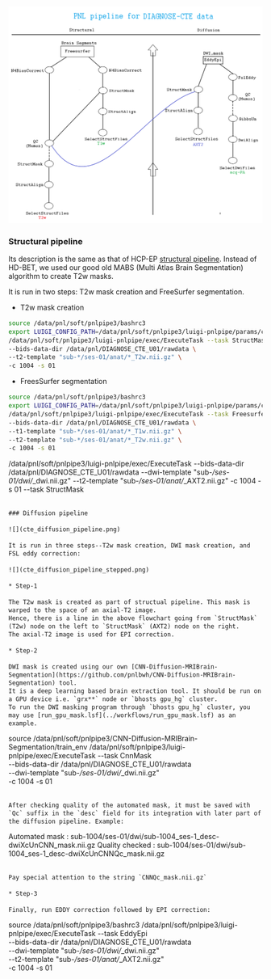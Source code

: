 
![](cte_pipeline.png)

### Structural pipeline

Its description is the same as that of HCP-EP [structural pipeline](https://github.com/pnlbwh/luigi-pnlpipe/blob/hcp/docs/Process_HCP-EP_data.md#structural-pipeline).
Instead of HD-BET, we used our good old MABS (Multi Atlas Brain Segmentation) algorithm to create T2w masks.

It is run in two steps: T2w mask creation and FreeSurfer segmentation.

* T2w mask creation

```bash
source /data/pnl/soft/pnlpipe3/bashrc3
export LUIGI_CONFIG_PATH=/data/pnl/soft/pnlpipe3/luigi-pnlpipe/params/cte/T2w_mask_params.cfg
/data/pnl/soft/pnlpipe3/luigi-pnlpipe/exec/ExecuteTask --task StructMask \
--bids-data-dir /data/pnl/DIAGNOSE_CTE_U01/rawdata \
--t2-template "sub-*/ses-01/anat/*_T2w.nii.gz" \
-c 1004 -s 01
```

* FreesSurfer segmentation

```bash
source /data/pnl/soft/pnlpipe3/bashrc3
export LUIGI_CONFIG_PATH=/data/pnl/soft/pnlpipe3/luigi-pnlpipe/params/cte/struct_pipe_params.cfg
/data/pnl/soft/pnlpipe3/luigi-pnlpipe/exec/ExecuteTask --task Freesurfer \
--bids-data-dir /data/pnl/DIAGNOSE_CTE_U01/rawdata \
--t1-template "sub-*/ses-01/anat/*_T1w.nii.gz" \
--t2-template "sub-*/ses-01/anat/*_T2w.nii.gz" \
-c 1004 -s 01
```



/data/pnl/soft/pnlpipe3/luigi-pnlpipe/exec/ExecuteTask --bids-data-dir /data/pnl/DIAGNOSE_CTE_U01/rawdata --dwi-template "sub-*/ses-01/dwi/*_dwi.nii.gz" --t2-template "sub-*/ses-01/anat/*_AXT2.nii.gz" -c 1004 -s 01 --task StructMask
```

### Diffusion pipeline

![](cte_diffusion_pipeline.png)

It is run in three steps--T2w mask creation, DWI mask creation, and FSL eddy correction:

![](cte_diffusion_pipeline_stepped.png)

* Step-1

The T2w mask is created as part of structual pipeline. This mask is warped to the space of an axial-T2 image.
Hence, there is a line in the above flowchart going from `StructMask` (T2w) node on the left to `StructMask` (AXT2) node on the right.
The axial-T2 image is used for EPI correction.

* Step-2

DWI mask is created using our own [CNN-Diffusion-MRIBrain-Segmentation](https://github.com/pnlbwh/CNN-Diffusion-MRIBrain-Segmentation) tool.
It is a deep learning based brain extraction tool. It should be run on a GPU device i.e. `grx**` node or `bhosts gpu_hg` cluster.
To run the DWI masking program through `bhosts gpu_hg` cluster, you may use [run_gpu_mask.lsf](../workflows/run_gpu_mask.lsf) as an example.

```
source /data/pnl/soft/pnlpipe3/CNN-Diffusion-MRIBrain-Segmentation/train_env
/data/pnl/soft/pnlpipe3/luigi-pnlpipe/exec/ExecuteTask --task CnnMask \
--bids-data-dir /data/pnl/DIAGNOSE_CTE_U01/rawdata \
--dwi-template "sub-*/ses-01/dwi/*_dwi.nii.gz" \
-c 1004 -s 01 
```

After checking quality of the automated mask, it must be saved with `Qc` suffix in the `desc` field for its integration with later part of the diffusion pipeline. Example:

```
Automated mask  : sub-1004/ses-01/dwi/sub-1004_ses-1_desc-dwiXcUnCNN_mask.nii.gz
Quality checked : sub-1004/ses-01/dwi/sub-1004_ses-1_desc-dwiXcUnCNNQc_mask.nii.gz
```

Pay special attention to the string `CNNQc_mask.nii.gz`

* Step-3

Finally, run EDDY correction followed by EPI correction:

```
source /data/pnl/soft/pnlpipe3/bashrc3
/data/pnl/soft/pnlpipe3/luigi-pnlpipe/exec/ExecuteTask --task EddyEpi \
--bids-data-dir /data/pnl/DIAGNOSE_CTE_U01/rawdata \
--dwi-template "sub-*/ses-01/dwi/*_dwi.nii.gz" \
--t2-template "sub-*/ses-01/anat/*_AXT2.nii.gz" \
-c 1004 -s 01 
```

